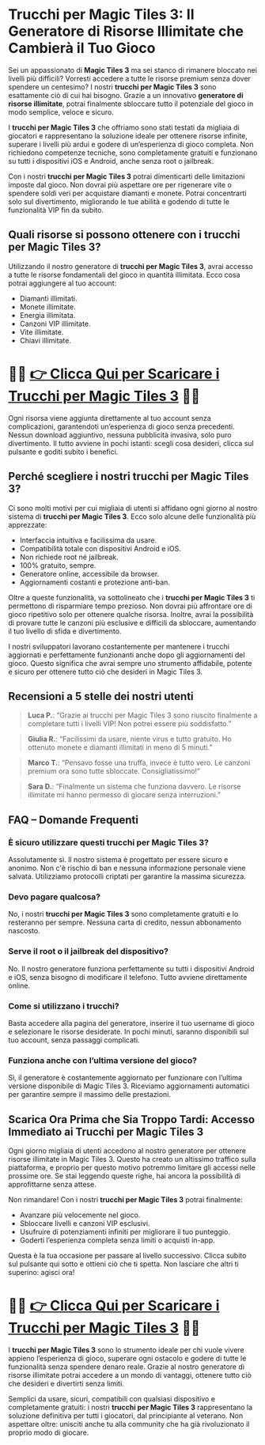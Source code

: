 <h1>Trucchi per Magic Tiles 3: Il Generatore di Risorse Illimitate che Cambierà il Tuo Gioco</h1>

<p>Sei un appassionato di <strong>Magic Tiles 3</strong> ma sei stanco di rimanere bloccato nei livelli più difficili? Vorresti accedere a tutte le risorse premium senza dover spendere un centesimo? I nostri <strong>trucchi per Magic Tiles 3</strong> sono esattamente ciò di cui hai bisogno. Grazie a un innovativo <strong>generatore di risorse illimitate</strong>, potrai finalmente sbloccare tutto il potenziale del gioco in modo semplice, veloce e sicuro.</p>

<p>I <strong>trucchi per Magic Tiles 3</strong> che offriamo sono stati testati da migliaia di giocatori e rappresentano la soluzione ideale per ottenere risorse infinite, superare i livelli più ardui e godere di un’esperienza di gioco completa. Non richiedono competenze tecniche, sono completamente gratuiti e funzionano su tutti i dispositivi iOS e Android, anche senza root o jailbreak.</p>

<p>Con i nostri <strong>trucchi per Magic Tiles 3</strong> potrai dimenticarti delle limitazioni imposte dal gioco. Non dovrai più aspettare ore per rigenerare vite o spendere soldi veri per acquistare diamanti e monete. Potrai concentrarti solo sul divertimento, migliorando le tue abilità e godendo di tutte le funzionalità VIP fin da subito.</p>

<h2>Quali risorse si possono ottenere con i trucchi per Magic Tiles 3?</h2>

<p>Utilizzando il nostro generatore di <strong>trucchi per Magic Tiles 3</strong>, avrai accesso a tutte le risorse fondamentali del gioco in quantità illimitata. Ecco cosa potrai aggiungere al tuo account:</p>
<ul>
  <li>Diamanti illimitati.</li>
  <li>Monete illimitate.</li>
  <li>Energia illimitata.</li>
  <li>Canzoni VIP illimitate.</li>
  <li>Vite illimitate.</li>
  <li>Chiavi illimitate.</li>
</ul>

# 🔴🔴 **[👉 Clicca Qui per Scaricare i Trucchi per Magic Tiles 3](https://tinyurl.com/TpTpDev)** 🔴🔴

<p>Ogni risorsa viene aggiunta direttamente al tuo account senza complicazioni, garantendoti un’esperienza di gioco senza precedenti. Nessun download aggiuntivo, nessuna pubblicità invasiva, solo puro divertimento. Il tutto avviene in pochi istanti: scegli cosa desideri, clicca sul pulsante e goditi subito i benefici.</p>

<h2>Perché scegliere i nostri trucchi per Magic Tiles 3?</h2>

<p>Ci sono molti motivi per cui migliaia di utenti si affidano ogni giorno al nostro sistema di <strong>trucchi per Magic Tiles 3</strong>. Ecco solo alcune delle funzionalità più apprezzate:</p>
<ul>
  <li>Interfaccia intuitiva e facilissima da usare.</li>
  <li>Compatibilità totale con dispositivi Android e iOS.</li>
  <li>Non richiede root né jailbreak.</li>
  <li>100% gratuito, sempre.</li>
  <li>Generatore online, accessibile da browser.</li>
  <li>Aggiornamenti costanti e protezione anti-ban.</li>
</ul>

<p>Oltre a queste funzionalità, va sottolineato che i <strong>trucchi per Magic Tiles 3</strong> ti permettono di risparmiare tempo prezioso. Non dovrai più affrontare ore di gioco ripetitivo solo per ottenere qualche risorsa. Inoltre, avrai la possibilità di provare tutte le canzoni più esclusive e difficili da sbloccare, aumentando il tuo livello di sfida e divertimento.</p>

<p>I nostri sviluppatori lavorano costantemente per mantenere i trucchi aggiornati e perfettamente funzionanti anche dopo gli aggiornamenti del gioco. Questo significa che avrai sempre uno strumento affidabile, potente e sicuro per ottenere tutto ciò che desideri in Magic Tiles 3.</p>

<h2>Recensioni a 5 stelle dei nostri utenti</h2>

<blockquote>
  <p><strong>Luca P.</strong>: “Grazie ai trucchi per Magic Tiles 3 sono riuscito finalmente a completare tutti i livelli VIP! Non potrei essere più soddisfatto.”</p>
</blockquote>

<blockquote>
  <p><strong>Giulia R.</strong>: “Facilissimi da usare, niente virus e tutto gratuito. Ho ottenuto monete e diamanti illimitati in meno di 5 minuti.”</p>
</blockquote>

<blockquote>
  <p><strong>Marco T.</strong>: “Pensavo fosse una truffa, invece è tutto vero. Le canzoni premium ora sono tutte sbloccate. Consigliatissimo!”</p>
</blockquote>

<blockquote>
  <p><strong>Sara D.</strong>: “Finalmente un sistema che funziona davvero. Le risorse illimitate mi hanno permesso di giocare senza interruzioni.”</p>
</blockquote>

<h2>FAQ – Domande Frequenti</h2>

<h3>È sicuro utilizzare questi trucchi per Magic Tiles 3?</h3>
<p>Assolutamente sì. Il nostro sistema è progettato per essere sicuro e anonimo. Non c'è rischio di ban e nessuna informazione personale viene salvata. Utilizziamo protocolli criptati per garantire la massima sicurezza.</p>

<h3>Devo pagare qualcosa?</h3>
<p>No, i nostri <strong>trucchi per Magic Tiles 3</strong> sono completamente gratuiti e lo resteranno per sempre. Nessuna carta di credito, nessun abbonamento nascosto.</p>

<h3>Serve il root o il jailbreak del dispositivo?</h3>
<p>No. Il nostro generatore funziona perfettamente su tutti i dispositivi Android e iOS, senza bisogno di modificare il telefono. Tutto avviene direttamente online.</p>

<h3>Come si utilizzano i trucchi?</h3>
<p>Basta accedere alla pagina del generatore, inserire il tuo username di gioco e selezionare le risorse desiderate. In pochi minuti, saranno disponibili sul tuo account, senza passaggi complicati.</p>

<h3>Funziona anche con l’ultima versione del gioco?</h3>
<p>Sì, il generatore è costantemente aggiornato per funzionare con l’ultima versione disponibile di Magic Tiles 3. Riceviamo aggiornamenti automatici per garantire sempre il massimo delle prestazioni.</p>

<h2>Scarica Ora Prima che Sia Troppo Tardi: Accesso Immediato ai Trucchi per Magic Tiles 3</h2>

<p>Ogni giorno migliaia di utenti accedono al nostro generatore per ottenere risorse illimitate in Magic Tiles 3. Questo ha creato un altissimo traffico sulla piattaforma, e proprio per questo motivo potremmo limitare gli accessi nelle prossime ore. Se stai leggendo queste righe, hai ancora la possibilità di approfittarne senza attese.</p>

<p>Non rimandare! Con i nostri <strong>trucchi per Magic Tiles 3</strong> potrai finalmente:</p>
<ul>
  <li>Avanzare più velocemente nel gioco.</li>
  <li>Sbloccare livelli e canzoni VIP esclusivi.</li>
  <li>Usufruire di potenziamenti infiniti per migliorare il tuo punteggio.</li>
  <li>Goderti l’esperienza completa senza limiti o acquisti in-app.</li>
</ul>

<p>Questa è la tua occasione per passare al livello successivo. Clicca subito sul pulsante qui sotto e ottieni ciò che ti spetta. Non lasciare che altri ti superino: agisci ora!</p>

# 🔴🔴 **[👉 Clicca Qui per Scaricare i Trucchi per Magic Tiles 3](https://tinyurl.com/TpTpDev)** 🔴🔴

<p>I <strong>trucchi per Magic Tiles 3</strong> sono lo strumento ideale per chi vuole vivere appieno l’esperienza di gioco, superare ogni ostacolo e godere di tutte le funzionalità senza spendere denaro reale. Grazie al nostro generatore di risorse illimitate potrai accedere a un mondo di vantaggi, ottenere tutto ciò che desideri e divertirti senza limiti.</p>

<p>Semplici da usare, sicuri, compatibili con qualsiasi dispositivo e completamente gratuiti: i nostri <strong>trucchi per Magic Tiles 3</strong> rappresentano la soluzione definitiva per tutti i giocatori, dal principiante al veterano. Non aspettare oltre: unisciti anche tu alla community che ha già rivoluzionato il proprio modo di giocare.</p>
